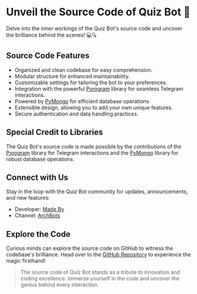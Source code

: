 # Unveil the Source Code of Quiz Bot 🚀

Delve into the inner workings of the Quiz Bot's source code and uncover the brilliance behind the scenes! 💻🔍

## Source Code Features

- Organized and clean codebase for easy comprehension.
- Modular structure for enhanced maintainability.
- Customizable settings for tailoring the bot to your preferences.
- Integration with the powerful [Pyrogram](https://docs.pyrogram.org/) library for seamless Telegram interactions.
- Powered by [PyMongo](https://pymongo.readthedocs.io/) for efficient database operations.
- Extensible design, allowing you to add your own unique features.
- Secure authentication and data handling practices.

## Special Credit to Libraries

The Quiz Bot's source code is made possible by the contributions of the [Pyrogram](https://docs.pyrogram.org/) library for Telegram interactions and the [PyMongo](https://pymongo.readthedocs.io/) library for robust database operations.

## Connect with Us

Stay in the loop with the Quiz Bot community for updates, announcements, and new features:

- Developer: [Made By](https://t.me/itszoney)
- Channel: [ArchBots](https://t.me/ArchBots)

## Explore the Code

Curious minds can explore the source code on GitHub to witness the codebase's brilliance. Head over to the [GitHub Repository](https://github.com/itszoney/QuizBot) to experience the magic firsthand!

> The source code of Quiz Bot stands as a tribute to innovation and coding excellence. Immerse yourself in the code and uncover the genius behind every interaction.
